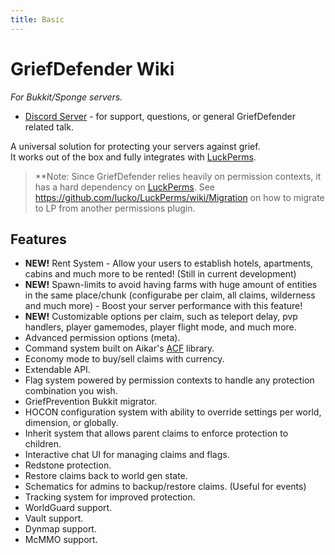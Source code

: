```yaml
---
title: Basic
---
```


# GriefDefender Wiki
*For Bukkit/Sponge servers.*

* [Discord Server](https://discord.gg/jy4FQDz) - for support, questions, or general GriefDefender related talk.

A universal solution for protecting your servers against grief.  
It works out of the box and fully integrates with [LuckPerms](https://ci.lucko.me/job/LuckPerms/).

> **Note: Since GriefDefender relies heavily on permission contexts, it has a hard dependency on [LuckPerms]. See <https://github.com/lucko/LuckPerms/wiki/Migration> on how to migrate to LP from another permissions plugin.

## Features
* **NEW!** Rent System - Allow your users to establish hotels, apartments, cabins and much more to be rented! (Still in current development)
* **NEW!** Spawn-limits to avoid having farms with huge amount of entities in the same place/chunk (configurabe per claim, all claims, wilderness and much more) - Boost your server performance with this feature!
* **NEW!** Customizable options per claim, such as teleport delay, pvp handlers, player gamemodes, player flight mode, and much more.
* Advanced permission options (meta).
* Command system built on Aikar's [ACF] library.
* Economy mode to buy/sell claims with currency.
* Extendable API.
* Flag system powered by permission contexts to handle any protection combination you wish.
* GriefPrevention Bukkit migrator.
* HOCON configuration system with ability to override settings per world, dimension, or globally.
* Inherit system that allows parent claims to enforce protection to children.
* Interactive chat UI for managing claims and flags.
* Redstone protection.
* Restore claims back to world gen state.
* Schematics for admins to backup/restore claims. (Useful for events)
* Tracking system for improved protection.  
* WorldGuard support.
* Vault support.
* Dynmap support.
* McMMO support.

[ACF]: https://github.com/aikar/commands
[Discord]: https://discord.gg/jy4FQDz
[Forge]: http://files.minecraftforge.net
[Java 8]: http://java.oracle.com
[LuckPerms]: https://github.com/lucko/LuckPerms
[Source]: https://github.com/bloodmc/GriefDefender
[SpongeForge]: https://www.spongepowered.org/downloads/spongeforge
[SpongeVanilla]: https://www.spongepowered.org/downloads/spongevanilla